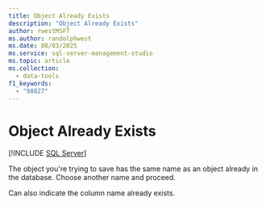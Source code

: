 ```yaml
---
title: Object Already Exists
description: "Object Already Exists"
author: rwestMSFT
ms.author: randolphwest
ms.date: 08/03/2025
ms.service: sql-server-management-studio
ms.topic: article
ms.collection:
  - data-tools
f1_keywords:
  - "98827"
---
```

# Object Already Exists

[!INCLUDE [SQL Server](../includes/applies-to-version/sqlserver.md)]

The object you're trying to save has the same name as an object already in the database. Choose another name and proceed.

Can also indicate the column name already exists.
